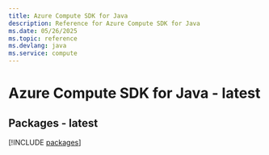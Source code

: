 ```yaml
---
title: Azure Compute SDK for Java
description: Reference for Azure Compute SDK for Java
ms.date: 05/26/2025
ms.topic: reference
ms.devlang: java
ms.service: compute
---
```

# Azure Compute SDK for Java - latest
## Packages - latest
[!INCLUDE [packages](compute-index.md)]